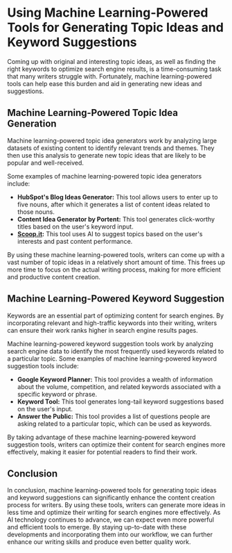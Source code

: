 # Using Machine Learning-Powered Tools for Generating Topic Ideas and Keyword Suggestions

Coming up with original and interesting topic ideas, as well as finding the right keywords to optimize search engine results, is a time-consuming task that many writers struggle with. Fortunately, machine learning-powered tools can help ease this burden and aid in generating new ideas and suggestions.

Machine Learning-Powered Topic Idea Generation
----------------------------------------------

Machine learning-powered topic idea generators work by analyzing large datasets of existing content to identify relevant trends and themes. They then use this analysis to generate new topic ideas that are likely to be popular and well-received.

Some examples of machine learning-powered topic idea generators include:

* **HubSpot's Blog Ideas Generator:** This tool allows users to enter up to five nouns, after which it generates a list of content ideas related to those nouns.
* **Content Idea Generator by Portent:** This tool generates click-worthy titles based on the user's keyword input.
* **[Scoop.it](http://Scoop.it):** This tool uses AI to suggest topics based on the user's interests and past content performance.

By using these machine learning-powered tools, writers can come up with a vast number of topic ideas in a relatively short amount of time. This frees up more time to focus on the actual writing process, making for more efficient and productive content creation.

Machine Learning-Powered Keyword Suggestion
-------------------------------------------

Keywords are an essential part of optimizing content for search engines. By incorporating relevant and high-traffic keywords into their writing, writers can ensure their work ranks higher in search engine results pages.

Machine learning-powered keyword suggestion tools work by analyzing search engine data to identify the most frequently used keywords related to a particular topic. Some examples of machine learning-powered keyword suggestion tools include:

* **Google Keyword Planner:** This tool provides a wealth of information about the volume, competition, and related keywords associated with a specific keyword or phrase.
* **Keyword Tool:** This tool generates long-tail keyword suggestions based on the user's input.
* **Answer the Public:** This tool provides a list of questions people are asking related to a particular topic, which can be used as keywords.

By taking advantage of these machine learning-powered keyword suggestion tools, writers can optimize their content for search engines more effectively, making it easier for potential readers to find their work.

Conclusion
----------

In conclusion, machine learning-powered tools for generating topic ideas and keyword suggestions can significantly enhance the content creation process for writers. By using these tools, writers can generate more ideas in less time and optimize their writing for search engines more effectively. As AI technology continues to advance, we can expect even more powerful and efficient tools to emerge. By staying up-to-date with these developments and incorporating them into our workflow, we can further enhance our writing skills and produce even better quality work.

